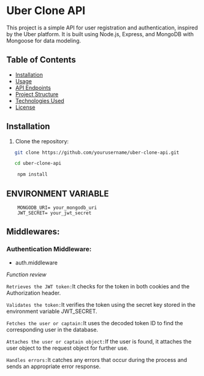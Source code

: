 # Uber Clone API

This project is a simple API for user registration and authentication, inspired by the Uber platform. It is built using Node.js, Express, and MongoDB with Mongoose for data modeling.

## Table of Contents

- [Installation](#installation)
- [Usage](#usage)
- [API Endpoints](#api-endpoints)
- [Project Structure](#project-structure)
- [Technologies Used](#technologies-used)
- [License](#license)

## Installation

1. Clone the repository:

```bash
   git clone https://github.com/yourusername/uber-clone-api.git

   cd uber-clone-api

    npm install
```

## ENVIRONMENT VARIABLE

```
    MONGODB_URI= your_mongodb_uri
    JWT_SECRET= your_jwt_secret
```

## Middlewares:

### **Authentication Middleware:**

- auth.middleware

_Function review_

`Retrieves the JWT token:`It checks for the token in both cookies and the Authorization header.

`Validates the token:`It verifies the token using the secret key stored in the environment variable JWT_SECRET.

`Fetches the user or captain:`It uses the decoded token ID to find the corresponding user in the database.

`Attaches the user or captain object:`If the user is found, it attaches the user object to the request object for further use.

`Handles errors:`It catches any errors that occur during the process and sends an appropriate error response.
